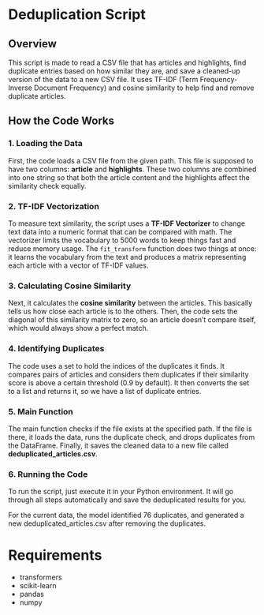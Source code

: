 # Deduplication Script

## Overview

This script is made to read a CSV file that has articles and highlights, find duplicate entries based on how similar they are, and save a cleaned-up version of the data to a new CSV file. It uses TF-IDF (Term Frequency-Inverse Document Frequency) and cosine similarity to help find and remove duplicate articles.

## How the Code Works

### 1. Loading the Data
First, the code loads a CSV file from the given path. This file is supposed to have two columns: **article** and **highlights**. These two columns are combined into one string so that both the article content and the highlights affect the similarity check equally.

### 2. TF-IDF Vectorization
To measure text similarity, the script uses a **TF-IDF Vectorizer** to change text data into a numeric format that can be compared with math. The vectorizer limits the vocabulary to 5000 words to keep things fast and reduce memory usage. The `fit_transform` function does two things at once: it learns the vocabulary from the text and produces a matrix representing each article with a vector of TF-IDF values.

### 3. Calculating Cosine Similarity
Next, it calculates the **cosine similarity** between the articles. This basically tells us how close each article is to the others. Then, the code sets the diagonal of this similarity matrix to zero, so an article doesn’t compare itself, which would always show a perfect match.

### 4. Identifying Duplicates
The code uses a set to hold the indices of the duplicates it finds. It compares pairs of articles and considers them duplicates if their similarity score is above a certain threshold (0.9 by default). It then converts the set to a list and returns it, so we have a list of duplicate entries.

### 5. Main Function
The main function checks if the file exists at the specified path. If the file is there, it loads the data, runs the duplicate check, and drops duplicates from the DataFrame. Finally, it saves the cleaned data to a new file called **deduplicated_articles.csv**.

### 6. Running the Code
To run the script, just execute it in your Python environment. It will go through all steps automatically and save the deduplicated results for you.

For the current data, the model identified 76 duplicates, and generated a new deduplicated_articles.csv after removing the duplicates.

# Requirements

* transformers
* scikit-learn
* pandas
* numpy
